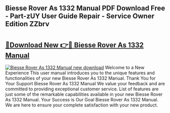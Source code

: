 ## Biesse Rover As 1332 Manual PDF Download Free - Part-zUY User Guide Repair - Service Owner Edition ZZbrv

# <h2><a href="http://bc92164.oget.top/?id=Biesse+Rover+As+1332+Manual">🔗Download New 👉🔴 Biesse Rover As 1332 Manual</a></h2>

[![Biesse Rover As 1332 Manual new download](https://i.imgur.com/5g1atiW.png)](http://bc92164.oget.top/?id=Biesse+Rover+As+1332+Manual)
Welcome to a New Experience This user manual introduces you to the unique features and functionalities of your new Biesse Rover As 1332 Manual. Thank You for Your Support Biesse Rover As 1332 Manual We value your feedback and are committed to providing exceptional customer service. List of features are just some of the remarkable capabilities available in your new Biesse Rover As 1332 Manual. Your Success is Our Goal Biesse Rover As 1332 Manual. We are here to ensure your complete satisfaction with your new product.
